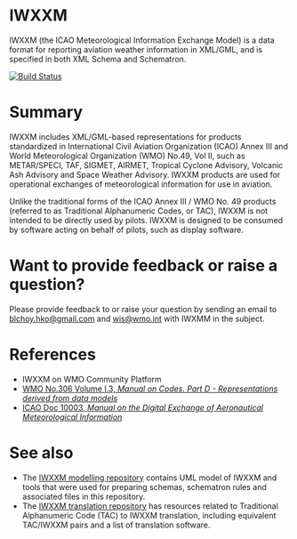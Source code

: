# IWXXM
IWXXM (the ICAO Meteorological Information Exchange Model) is a data format for reporting aviation weather information
in XML/GML, and is specified in both XML Schema and Schematron.

[![Build Status](https://travis-ci.org/wmo-im/iwxxm.svg?branch=master)](https://travis-ci.org/wmo-im/iwxxm)

# Summary
IWXXM includes XML/GML-based representations for products standardized in International Civil Aviation Organization (ICAO) Annex III and World Meteorological Organization (WMO) No.49, Vol II, such as METAR/SPECI, TAF, SIGMET, AIRMET, Tropical Cyclone Advisory, Volcanic Ash Advisory and Space Weather Advisory. IWXXM products are used for operational exchanges of meteorological information for use in aviation.

Unlike the traditional forms of the ICAO Annex III / WMO No. 49 products (referred to as Traditional Alphanumeric Codes, or TAC), IWXXM is not intended to be directly used by pilots. IWXXM is designed to be consumed by software acting on behalf of pilots, such as display software.

# Want to provide feedback or raise a question?
Please provide feedback to or raise your question by sending an email to blchoy.hko@gmail.com and wis@wmo.int with IWXMM in the subject. 

# References
* IWXXM on WMO Community Platform
* [WMO No.306 Volume I.3, _Manual on Codes. Part D - Representations derived from data models_](https://library.wmo.int/index.php?lvl=notice_display&id=19508)
* [ICAO Doc 10003, _Manual on the Digital Exchange of Aeronautical Meteorological Information_](https://store.icao.int/en/manual-on-the-icao-meteorological-information-exchange-model-doc-10003)

# See also
* The [IWXXM modelling repository](https://github.com/wmo-im/iwxxm-modelling) contains UML model of IWXXM and tools that were used for preparing schemas, schematron rules and associated files in this repository. 
* The [IWXXM translation repository](https://github.com/wmo-im/iwxxm-translation) has resources related to Traditional Alphanumeric Code (TAC) to IWXXM translation, including equivalent TAC/IWXXM pairs and a list of translation software.
